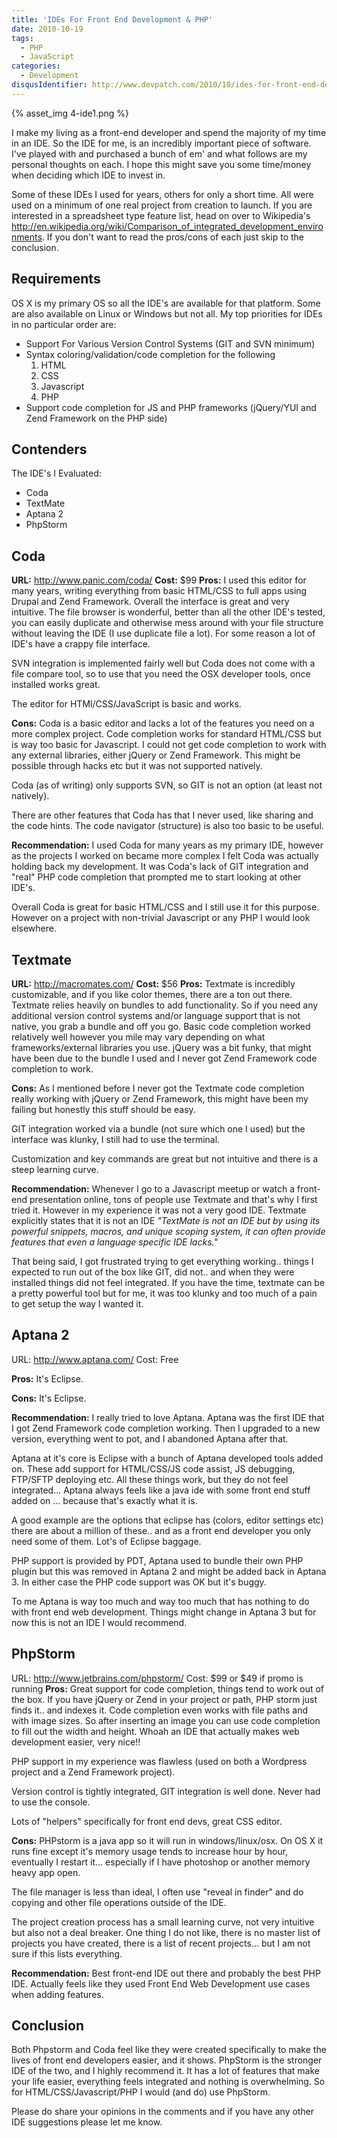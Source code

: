 ```yaml
---
title: 'IDEs For Front End Development & PHP'
date: 2010-10-19
tags:
  - PHP
  - JavaScript
categories:
  - Development
disqusIdentifier: http://www.devpatch.com/2010/10/ides-for-front-end-development-php
---
```


{% asset_img 4-ide1.png %}

I make my living as a front-end developer and spend the majority of my time in an IDE. So the IDE for me, is an incredibly important piece of software. I've played with and purchased a bunch of em' and what follows are my personal thoughts on each. I hope this might save you some time/money when deciding which IDE to invest in.

Some of these IDEs I used for years, others for only a short time. All were used on a minimum of one real project from creation to launch. If you are interested in a spreadsheet type feature list, head on over to Wikipedia's <a href="http://en.wikipedia.org/wiki/Comparison_of_integrated_development_environments">http://en.wikipedia.org/wiki/Comparison_of_integrated_development_environments</a>. If you don't want to read the pros/cons of each just skip to the conclusion.

<!-- more -->

##  Requirements
OS X is my primary OS so all the IDE's are available for that platform. Some are also available on Linux or Windows but not all. My top priorities for IDEs in no particular order are:


* Support For Various Version Control Systems (GIT and SVN minimum)
* Syntax coloring/validation/code completion for the following
    1. HTML
    2. CSS
    3. Javascript
    4. PHP
* Support code completion for JS and PHP frameworks (jQuery/YUI and Zend Framework on the PHP side)


##  Contenders

The IDE's I Evaluated:

* Coda
* TextMate
* Aptana 2
* PhpStorm


## Coda
<strong>URL:</strong> <a href="http://www.panic.com/coda/">http://www.panic.com/coda/</a>
<strong>Cost:</strong> $99
<strong>Pros:</strong>
I used this editor for many years, writing everything from basic HTML/CSS to full apps using Drupal and Zend Framework. Overall the interface is great and very intuitive.  The file browser is wonderful, better than all the other IDE's tested, you can easily duplicate and otherwise mess around with your file structure without leaving the IDE (I use duplicate file a lot). For some reason a lot of IDE's have a crappy file interface.

SVN integration is implemented fairly well but Coda does not come with a file compare tool, so to use that you need the OSX developer tools, once installed works great.

The editor for HTMl/CSS/JavaScript is basic and works.

<strong>Cons:</strong>
Coda is a basic editor and lacks a lot of the features you need on a more complex project. Code completion works for standard HTML/CSS but is way too basic for Javascript. I could not get code completion to work with any external libraries, either jQuery or Zend Framework. This might be possible through hacks etc but it was not supported natively.

Coda (as of writing) only supports SVN, so GIT is not an option (at least not natively).

There are other features that Coda has that I never used, like sharing and the code hints. The code navigator (structure) is also too basic to be useful.


<strong>Recommendation:</strong>
I used Coda for many years as my primary IDE, however as the projects I worked on became more complex I felt Coda was actually holding back my development. It was Coda's lack of GIT integration and "real" PHP code completion that prompted me to start looking at other IDE's.

Overall Coda is great for basic HTML/CSS and I still use it for this purpose. However on a project with non-trivial Javascript or any PHP I would look elsewhere.

## Textmate
<strong>URL:</strong> <a href="http://macromates.com/">http://macromates.com/</a>
<strong>Cost:</strong> $56
<strong>Pros:</strong>
Textmate is incredibly customizable, and if you like color themes, there are a ton out there. Textmate relies heavily on bundles to add functionality. So if you need any additional version control systems and/or language support that is not native, you grab a bundle and off you go. Basic code completion worked relatively well however you mile may vary depending on what frameworks/external libraries you use. jQuery was a bit funky, that might have been due to the bundle I used and I never got Zend Framework code completion to work.

<strong>Cons:</strong>
As I mentioned before I never got the Textmate code completion really working with jQuery or Zend Framework, this might have been my failing but honestly this stuff should be easy.

GIT integration worked via a bundle (not sure which one I used) but the interface was klunky, I still had to use the terminal.

Customization and key commands are great but not intuitive and there is a steep learning curve.

<strong>Recommendation:</strong>
Whenever I go to a Javascript meetup or watch a front-end presentation online, tons of people use Textmate and that's why I first tried it. However in my experience it was not a very good IDE. Textmate explicitly states that it is not an IDE <em>"TextMate is not an IDE but by using its powerful snippets, macros, and unique scoping system, it can often provide features that even a language specific IDE lacks."</em>

That being said, I got frustrated trying to get everything working.. things I expected to run out of the box like GIT, did not.. and when they were installed things did not feel integrated. If you have the time, textmate can be a pretty powerful tool but for me, it was too klunky and too much of a pain to get setup the way I wanted it.


## Aptana 2
URL: <a href="http://www.aptana.com/">http://www.aptana.com/</a>
Cost: Free

<strong>Pros:</strong>
It's Eclipse.

<strong>Cons:</strong>
It's Eclipse.

<strong>Recommendation:</strong>
I really tried to love Aptana. Aptana was the first IDE that I got Zend Framework code completion working. Then I upgraded to a new version, everything went to pot, and  I abandoned Aptana after that.

Aptana at it's core is Eclipse with a bunch of Aptana developed tools added on. These add support for HTML/CSS/JS code assist, JS debugging, FTP/SFTP deploying etc. All these things work, but they do not feel integrated... Aptana always feels like a java ide with some front end stuff added on ... because that's exactly what it is.

A good example are the options that eclipse has (colors, editor settings etc) there are about a million of these.. and as a front end developer you only need some of them. Lot's of Eclipse baggage.

PHP support is provided by PDT, Aptana used to bundle their own PHP plugin but this was removed in Aptana 2 and might be added back in Aptana 3. In either case the PHP code support was OK but it's buggy.

To me Aptana is way too much and way too much that has nothing to do with front end web development. Things might change in Aptana 3 but for now this is not an IDE I would recommend.



## PhpStorm
URL: <a href="http://www.jetbrains.com/phpstorm/">http://www.jetbrains.com/phpstorm/</a>
Cost: $99 or $49 if promo is running
<strong>Pros:</strong>
Great support for code completion, things tend to work out of the box. If you have jQuery or Zend in your project or path, PHP storm just finds it.. and indexes it. Code completion even works with file paths and with image sizes. So after inserting an image you can use code completion to fill out the width and height. Whoah an IDE that actually makes web development easier, very nice!!

PHP support in my experience was flawless (used on both a Wordpress project and a Zend Framework project).

Version control is tightly integrated, GIT integration is well done. Never had to use the console.

Lots of "helpers" specifically for front end devs, great CSS editor.

<strong>Cons:</strong>
PHPstorm is a java app so it will run in windows/linux/osx. On OS X it runs fine except it's memory usage tends to increase hour by hour, eventually I restart it... especially if I have photoshop or another memory heavy app open.

The file manager is less than ideal, I often use "reveal in finder" and do copying and other file operations outside of the IDE.

The project creation process has a small learning curve, not very intuitive but also not a deal breaker. One thing I do not like, there is no master list of projects you have created, there is a list of recent projects... but I am not sure if this lists everything.

<strong>Recommendation:</strong>
Best front-end IDE out there and probably the best PHP IDE.  Actually feels like they used Front End Web Development use cases when adding features.



## Conclusion
Both Phpstorm and Coda feel like they were created specifically to make the lives of front end developers easier, and it shows. PhpStorm is the stronger IDE of the two, and I highly recommend it. It has a lot of features that make your life easier, everything feels integrated and nothing is overwhelming. So for HTML/CSS/Javascript/PHP I would (and do) use PhpStorm.

Please do share your opinions in the comments and if you have any other IDE suggestions please let me know.
